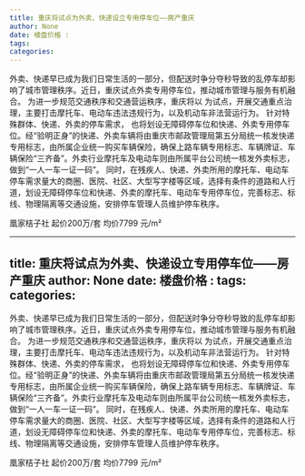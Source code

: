 ```yaml
---
title: 重庆将试点为外卖、快递设立专用停车位——房产重庆
author: None
date: 楼盘价格 : 
tags: 
categories: 
---
```

                        
<!-- more -->
外卖、快递早已成为我们日常生活的一部分，但配送时争分夺秒导致的乱停车却影响了城市管理秩序。近日，重庆试点外卖专用停车位，推动城市管理与服务有机融合。
为进一步规范交通秩序和交通营运秩序，重庆将以
为试点，开展交通重点治理，主要打击摩托车、电动车违法违规行为，以及机动车非法营运行为。
针对特殊群体、快递、外卖的停车需求，
也将划设无障碍停车位和快递、外卖专用停车位。经“验明正身”的快递、外卖车辆将由重庆市邮政管理局第五分局统一核发快递专用标志，由所属企业统一购买车辆保险，确保上路车辆专用标志、车辆牌证、车辆保险“三齐备”。外卖行业摩托车及电动车则由所属平台公司统一核发外卖标志，做到“一人一车一证一码”。
同时，在残疾人、快递、外卖所用的摩托车、电动车停车需求量大的商圈、医院、社区、大型写字楼等区域，选择有条件的道路和人行道，划设无障碍停车位和快递、外卖的摩托车、电动车专用停车位，完善标志、标线、物理隔离等交通设施，安排停车管理人员维护停车秩序。
                        
                        
                        
                        
                                        
                    
                    
                
                    
                    
                    
                
                    
                
凰家桔子社
起价200万/套
均价7799 元/m²
	                        
	                    
	                        
	                    
---
title: 重庆将试点为外卖、快递设立专用停车位——房产重庆
author: None
date: 楼盘价格 : 
tags: 
categories: 
---
                        
<!-- more -->
外卖、快递早已成为我们日常生活的一部分，但配送时争分夺秒导致的乱停车却影响了城市管理秩序。近日，重庆试点外卖专用停车位，推动城市管理与服务有机融合。
为进一步规范交通秩序和交通营运秩序，重庆将以
为试点，开展交通重点治理，主要打击摩托车、电动车违法违规行为，以及机动车非法营运行为。
针对特殊群体、快递、外卖的停车需求，
也将划设无障碍停车位和快递、外卖专用停车位。经“验明正身”的快递、外卖车辆将由重庆市邮政管理局第五分局统一核发快递专用标志，由所属企业统一购买车辆保险，确保上路车辆专用标志、车辆牌证、车辆保险“三齐备”。外卖行业摩托车及电动车则由所属平台公司统一核发外卖标志，做到“一人一车一证一码”。
同时，在残疾人、快递、外卖所用的摩托车、电动车停车需求量大的商圈、医院、社区、大型写字楼等区域，选择有条件的道路和人行道，划设无障碍停车位和快递、外卖的摩托车、电动车专用停车位，完善标志、标线、物理隔离等交通设施，安排停车管理人员维护停车秩序。
                        
                        
                        
                        
                                        
                    
                    
                
                    
                    
                    
                
                    
                
凰家桔子社
起价200万/套
均价7799 元/m²
	                        
	                    
	                        
	                    
